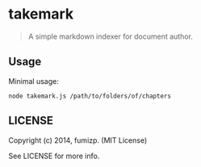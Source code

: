 takemark
====================

> A simple markdown indexer for document author.

## Usage

Minimal usage:

```
node takemark.js /path/to/folders/of/chapters
```

## LICENSE

Copyright (c) 2014, fumizp. (MIT License)

See LICENSE for more info.

[markdown-js]: https://github.com/evilstreak/markdown-js
